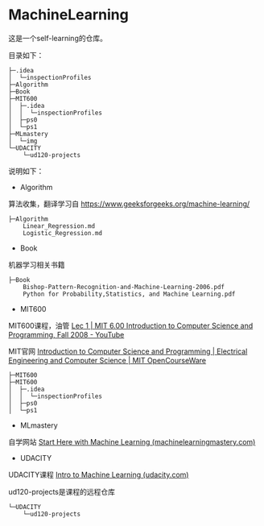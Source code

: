 # MachineLearning

这是一个self-learning的仓库。

目录如下：

```
├─.idea
│  └─inspectionProfiles
├─Algorithm
├─Book
├─MIT600
│  ├─.idea
│  │  └─inspectionProfiles
│  ├─ps0
│  └─ps1
├─MLmastery
│  └─img
└─UDACITY
    └─ud120-projects
```

说明如下：

* Algorithm

算法收集，翻译学习自 https://www.geeksforgeeks.org/machine-learning/

```
├─Algorithm
    Linear_Regression.md
    Logistic_Regression.md

```

* Book

机器学习相关书籍

```
├─Book
    Bishop-Pattern-Recognition-and-Machine-Learning-2006.pdf
    Python for Probability,Statistics, and Machine Learning.pdf
```

* MIT600

MIT600课程，油管 [Lec 1 | MIT 6.00 Introduction to Computer Science and Programming, Fall 2008 - YouTube](https://www.youtube.com/watch?v=k6U-i4gXkLM&list=PL90CE2BBAD01CC14A)

MIT官网 [Introduction to Computer Science and Programming | Electrical Engineering and Computer Science | MIT OpenCourseWare](https://ocw.mit.edu/courses/6-00-introduction-to-computer-science-and-programming-fall-2008/)

```
├─MIT600
├─MIT600
│  ├─.idea
│  │  └─inspectionProfiles
│  ├─ps0
│  └─ps1
```

* MLmastery

自学网站 [Start Here with Machine Learning (machinelearningmastery.com)](https://machinelearningmastery.com/start-here/#python)

* UDACITY

UDACITY课程 [Intro to Machine Learning (udacity.com)](https://learn.udacity.com/courses/ud120)

ud120-projects是课程的远程仓库

```
└─UDACITY
    └─ud120-projects
```

